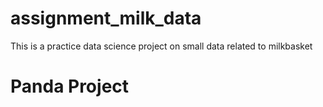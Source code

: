 # assignment_milk_data
This is a practice data science project on small data related to milkbasket

# Panda Project

